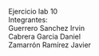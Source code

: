 Ejercicio lab 10 </br>
Integrantes: </br>
Guerrero Sanchez Irvin </br>
Cabrera Garcia Daniel </br>
Zamarrón Ramírez Javier </br>
